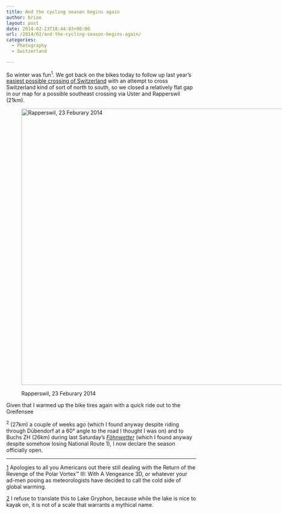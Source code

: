 ```yaml
---
title: And the cycling season begins again
author: brian
layout: post
date: 2014-02-23T18:44:03+00:00
url: /2014/02/and-the-cycling-season-begins-again/
categories:
  - Photography
  - Switzerland

---
```

So winter was fun<sup>1</sup>. We got back on the bikes today to follow up last year&#8217;s [easiest possible crossing of Switzerland][1] with an attempt to cross Switzerland kind of sort of north to south, so we closed a relatively flat gap in our map for a possible southeast crossing via Uster and Rapperswil (21km).<figure id="attachment_1069" style="width: 1024px" class="wp-caption aligncenter">

[<img class="size-full wp-image-1069" alt="Rapperswil, 23 Feburary 2014" src="https://trammell.ch/wp-content/uploads/2014/02/IMG_5794.jpg" width="1024" height="732" srcset="https://trammell.ch/wp-content/uploads/2014/02/IMG_5794.jpg 1024w, https://trammell.ch/wp-content/uploads/2014/02/IMG_5794-480x343.jpg 480w" sizes="(max-width: 1024px) 100vw, 1024px" />][2]<figcaption class="wp-caption-text">Rapperswil, 23 Feburary 2014</figcaption></figure> 

<!--more-->Given that I warmed up the bike tires again with a quick ride out to the Greifensee

<sup>2</sup> (27km) a couple of weeks ago (which I found anyway despite riding through Dübendorf at a 60° angle to the road I thought I was on) and to Buchs ZH (26km) during last Saturday&#8217;s [_Föhnwetter_][3] (which I found anyway despite somehow losing National Route 1), I now declare the season officially open.

* * *

[1] Apologies to all you Americans out there still dealing with the Return of the Revenge of the Polar Vortex™ III: With A Vengeance 3D, or whatever your ad-men posing as meteorologists have decided to call the cold side of global warming.

[2] I refuse to translate this to Lake Gryphon, because while the lake is nice to kayak on, it is not of a scale that warrants a mythical name.

 [1]: /2013/12/from-france-to-austria/
 [2]: https://trammell.ch/wp-content/uploads/2014/02/IMG_5794.jpg
 [3]: http://en.wikipedia.org/wiki/Foehn_wind
